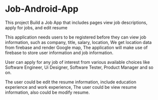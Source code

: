 # Job-Android-App
This project Build a Job App that includes pages view job descriptions, apply for jobs, and edit resume

This application needs users to be registered before they can view job information, such as company, title, salary, location, We get location data from firebase and render Google map, The application will make use of firebase to store user information and job information.

User can apply for any job of interest from various available choices like Software Engineer, Ui Designer, Software Tester, Product Manager and so on. 

The user could be edit the resume information, include education experience and work experience, The user could be view resume information, also could be modify resume.

